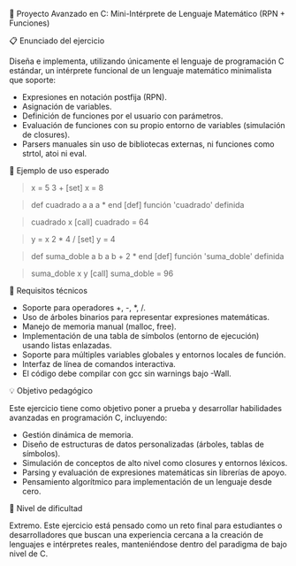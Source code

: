 🧠 Proyecto Avanzado en C: Mini-Intérprete de Lenguaje Matemático (RPN + Funciones)

📋 Enunciado del ejercicio

Diseña e implementa, utilizando únicamente el lenguaje de programación C estándar, un intérprete funcional de un lenguaje matemático minimalista que soporte:

- Expresiones en notación postfija (RPN).
- Asignación de variables.
- Definición de funciones por el usuario con parámetros.
- Evaluación de funciones con su propio entorno de variables (simulación de closures).
- Parsers manuales sin uso de bibliotecas externas, ni funciones como strtol, atoi ni eval.

🧪 Ejemplo de uso esperado

> x = 5 3 +
[set] x = 8

> def cuadrado a a a * end
[def] función 'cuadrado' definida

> cuadrado x
[call] cuadrado = 64

> y = x 2 * 4 /
[set] y = 4

> def suma_doble a b a b + 2 * end
[def] función 'suma_doble' definida

> suma_doble x y
[call] suma_doble = 96

🔧 Requisitos técnicos

- Soporte para operadores +, -, *, /.
- Uso de árboles binarios para representar expresiones matemáticas.
- Manejo de memoria manual (malloc, free).
- Implementación de una tabla de símbolos (entorno de ejecución) usando listas enlazadas.
- Soporte para múltiples variables globales y entornos locales de función.
- Interfaz de línea de comandos interactiva.
- El código debe compilar con gcc sin warnings bajo -Wall.

💡 Objetivo pedagógico

Este ejercicio tiene como objetivo poner a prueba y desarrollar habilidades avanzadas en programación C, incluyendo:

- Gestión dinámica de memoria.
- Diseño de estructuras de datos personalizadas (árboles, tablas de símbolos).
- Simulación de conceptos de alto nivel como closures y entornos léxicos.
- Parsing y evaluación de expresiones matemáticas sin librerías de apoyo.
- Pensamiento algorítmico para implementación de un lenguaje desde cero.

🚀 Nivel de dificultad

Extremo. Este ejercicio está pensado como un reto final para estudiantes o desarrolladores que buscan una experiencia cercana a la creación de lenguajes e intérpretes reales, manteniéndose dentro del paradigma de bajo nivel de C.
